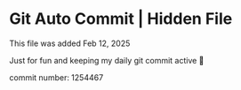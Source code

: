 # Git Auto Commit | Hidden File

This file was added Feb 12, 2025

Just for fun and keeping my daily git commit active 🤪

commit number: 1254467
